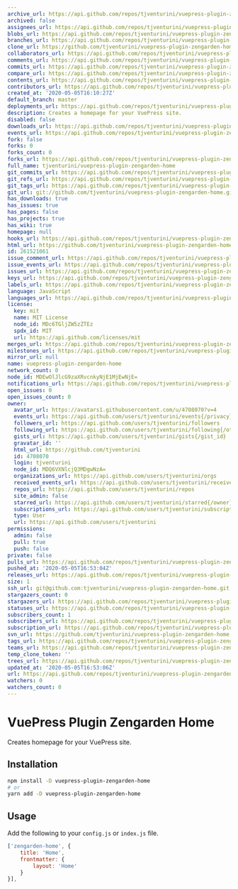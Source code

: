 ```yaml
---
archive_url: https://api.github.com/repos/tjventurini/vuepress-plugin-zengarden-home/{archive_format}{/ref}
archived: false
assignees_url: https://api.github.com/repos/tjventurini/vuepress-plugin-zengarden-home/assignees{/user}
blobs_url: https://api.github.com/repos/tjventurini/vuepress-plugin-zengarden-home/git/blobs{/sha}
branches_url: https://api.github.com/repos/tjventurini/vuepress-plugin-zengarden-home/branches{/branch}
clone_url: https://github.com/tjventurini/vuepress-plugin-zengarden-home.git
collaborators_url: https://api.github.com/repos/tjventurini/vuepress-plugin-zengarden-home/collaborators{/collaborator}
comments_url: https://api.github.com/repos/tjventurini/vuepress-plugin-zengarden-home/comments{/number}
commits_url: https://api.github.com/repos/tjventurini/vuepress-plugin-zengarden-home/commits{/sha}
compare_url: https://api.github.com/repos/tjventurini/vuepress-plugin-zengarden-home/compare/{base}...{head}
contents_url: https://api.github.com/repos/tjventurini/vuepress-plugin-zengarden-home/contents/{+path}
contributors_url: https://api.github.com/repos/tjventurini/vuepress-plugin-zengarden-home/contributors
created_at: '2020-05-05T16:10:27Z'
default_branch: master
deployments_url: https://api.github.com/repos/tjventurini/vuepress-plugin-zengarden-home/deployments
description: Creates a homepage for your VuePress site.
disabled: false
downloads_url: https://api.github.com/repos/tjventurini/vuepress-plugin-zengarden-home/downloads
events_url: https://api.github.com/repos/tjventurini/vuepress-plugin-zengarden-home/events
fork: false
forks: 0
forks_count: 0
forks_url: https://api.github.com/repos/tjventurini/vuepress-plugin-zengarden-home/forks
full_name: tjventurini/vuepress-plugin-zengarden-home
git_commits_url: https://api.github.com/repos/tjventurini/vuepress-plugin-zengarden-home/git/commits{/sha}
git_refs_url: https://api.github.com/repos/tjventurini/vuepress-plugin-zengarden-home/git/refs{/sha}
git_tags_url: https://api.github.com/repos/tjventurini/vuepress-plugin-zengarden-home/git/tags{/sha}
git_url: git://github.com/tjventurini/vuepress-plugin-zengarden-home.git
has_downloads: true
has_issues: true
has_pages: false
has_projects: true
has_wiki: true
homepage: null
hooks_url: https://api.github.com/repos/tjventurini/vuepress-plugin-zengarden-home/hooks
html_url: https://github.com/tjventurini/vuepress-plugin-zengarden-home
id: 261521061
issue_comment_url: https://api.github.com/repos/tjventurini/vuepress-plugin-zengarden-home/issues/comments{/number}
issue_events_url: https://api.github.com/repos/tjventurini/vuepress-plugin-zengarden-home/issues/events{/number}
issues_url: https://api.github.com/repos/tjventurini/vuepress-plugin-zengarden-home/issues{/number}
keys_url: https://api.github.com/repos/tjventurini/vuepress-plugin-zengarden-home/keys{/key_id}
labels_url: https://api.github.com/repos/tjventurini/vuepress-plugin-zengarden-home/labels{/name}
language: JavaScript
languages_url: https://api.github.com/repos/tjventurini/vuepress-plugin-zengarden-home/languages
license:
  key: mit
  name: MIT License
  node_id: MDc6TGljZW5zZTEz
  spdx_id: MIT
  url: https://api.github.com/licenses/mit
merges_url: https://api.github.com/repos/tjventurini/vuepress-plugin-zengarden-home/merges
milestones_url: https://api.github.com/repos/tjventurini/vuepress-plugin-zengarden-home/milestones{/number}
mirror_url: null
name: vuepress-plugin-zengarden-home
network_count: 0
node_id: MDEwOlJlcG9zaXRvcnkyNjE1MjEwNjE=
notifications_url: https://api.github.com/repos/tjventurini/vuepress-plugin-zengarden-home/notifications{?since,all,participating}
open_issues: 0
open_issues_count: 0
owner:
  avatar_url: https://avatars1.githubusercontent.com/u/4708070?v=4
  events_url: https://api.github.com/users/tjventurini/events{/privacy}
  followers_url: https://api.github.com/users/tjventurini/followers
  following_url: https://api.github.com/users/tjventurini/following{/other_user}
  gists_url: https://api.github.com/users/tjventurini/gists{/gist_id}
  gravatar_id: ''
  html_url: https://github.com/tjventurini
  id: 4708070
  login: tjventurini
  node_id: MDQ6VXNlcjQ3MDgwNzA=
  organizations_url: https://api.github.com/users/tjventurini/orgs
  received_events_url: https://api.github.com/users/tjventurini/received_events
  repos_url: https://api.github.com/users/tjventurini/repos
  site_admin: false
  starred_url: https://api.github.com/users/tjventurini/starred{/owner}{/repo}
  subscriptions_url: https://api.github.com/users/tjventurini/subscriptions
  type: User
  url: https://api.github.com/users/tjventurini
permissions:
  admin: false
  pull: true
  push: false
private: false
pulls_url: https://api.github.com/repos/tjventurini/vuepress-plugin-zengarden-home/pulls{/number}
pushed_at: '2020-05-05T16:53:04Z'
releases_url: https://api.github.com/repos/tjventurini/vuepress-plugin-zengarden-home/releases{/id}
size: 1
ssh_url: git@github.com:tjventurini/vuepress-plugin-zengarden-home.git
stargazers_count: 0
stargazers_url: https://api.github.com/repos/tjventurini/vuepress-plugin-zengarden-home/stargazers
statuses_url: https://api.github.com/repos/tjventurini/vuepress-plugin-zengarden-home/statuses/{sha}
subscribers_count: 1
subscribers_url: https://api.github.com/repos/tjventurini/vuepress-plugin-zengarden-home/subscribers
subscription_url: https://api.github.com/repos/tjventurini/vuepress-plugin-zengarden-home/subscription
svn_url: https://github.com/tjventurini/vuepress-plugin-zengarden-home
tags_url: https://api.github.com/repos/tjventurini/vuepress-plugin-zengarden-home/tags
teams_url: https://api.github.com/repos/tjventurini/vuepress-plugin-zengarden-home/teams
temp_clone_token: ''
trees_url: https://api.github.com/repos/tjventurini/vuepress-plugin-zengarden-home/git/trees{/sha}
updated_at: '2020-05-05T16:53:06Z'
url: https://api.github.com/repos/tjventurini/vuepress-plugin-zengarden-home
watchers: 0
watchers_count: 0
---
```


# VuePress Plugin Zengarden Home

Creates homepage for your VuePress site.

## Installation

```bash
npm install -D vuepress-plugin-zengarden-home
# or
yarn add -D vuepress-plugin-zengarden-home
```

## Usage

Add the following to your `config.js` or `index.js` file.

```javascript
['zengarden-home', {
    title: 'Home',
    frontmatter: {
        layout: 'Home'
    }
}],
```